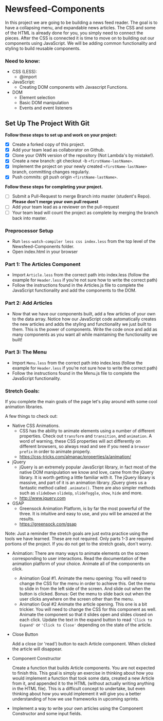 # Newsfeed-Components

In this project we are going to be building a news feed reader. The goal is to
have a collapsing menu, and expandable news articles. The CSS and some of the
HTML is already done for you, you simply need to connect the pieces. After the
CSS is connected it is time to move on to building out our components using
JavaScript. We will be adding common functionality and styling to build reusable
components.

### Need to know:

- CSS (LESS):
  - @import
- JavaScript:
  - Creating DOM components with Javascript Functions.
- DOM
  - Element selection
  - Basic DOM manipulation
  - Events and event listeners

## Set Up The Project With Git

**Follow these steps to set up and work on your project:**

- [x] Create a forked copy of this project.
- [x] Add your team lead as collaborator on Github.
- [x] Clone your OWN version of the repository (Not Lambda's by mistake!).
- [x] Create a new branch: git checkout -b `<firstName-lastName>`.
- [x] Implement the project on your newly created `<firstName-lastName>` branch,
      committing changes regularly.
- [x] Push commits: git push origin `<firstName-lastName>`.

**Follow these steps for completing your project.**

- [ ] Submit a Pull-Request to merge <firstName-lastName> Branch into master
      (student's Repo). **Please don't merge your own pull request**
- [ ] Add your team lead as a reviewer on the pull-request
- [ ] Your team lead will count the project as complete by merging the branch
      back into master.

### Preprocessor Setup

- Run `less-watch-compiler less css index.less` from the top level of the
  Newsfeed-Components folder.
- Open index.html in your browser

### Part 1: The Articles Component

- Import `Article.less` from the correct path into index.less (follow the
  example for `Header.less` if you’re not sure how to write the correct path)
- Follow the instructions found in the Articles.js file to complete the
  JavaScript functionality and add the components to the DOM.

### Part 2: Add Articles

- Now that we have our components built, add a few articles of your own to the
  data array. Notice how our JavaScript code automatically creates the new
  articles and adds the styling and functionality we just built to them. This is
  the power of components. Write the code once and add as many components as you
  want all while maintaining the functionality we built!

### Part 3: The Menu

- Import `Menu.less` from the correct path into index.less (follow the example
  for `Header.less` if you’re not sure how to write the correct path)
- Follow the instructions found in the Menu.js file to complete the JavaScript
  functionality.

### Stretch Goals:

If you complete the main goals of the page let's play around with some cool
animation libraries.

A few things to check out:

- Native CSS Animations.
  - CSS has the ability to animate elements using a number of different
    properties. Check out `transform` and `transition`, and `animation`. A word
    of warning, these CSS properties will act differently on different browsers,
    so always read and see if you need a `browser prefix` in order to animate
    properly.
  - https://css-tricks.com/almanac/properties/a/animation/
- jQuery
  - jQuery is an extremely popular JavaScript library, in fact most of the
    native DOM manipulation we know and love, came from the jQuery library. It
    is worth getting a little familiar with it. The jQuery library is massive,
    and part of it is an animation library. jQuery gives us a fantastic method
    called `.animate()`. There are also simpler methods such as `slideDown`
    `slideUp`, `slideToggle`, `show`, `hide` and more.
  - http://www.jquery.com
- GSAP
  - Greensock Animation Platform, is by far the most powerful of the three. It
    is intuitive and easy to use, and you will be amazed at the results.
  - https://greensock.com/gsap

Note: Just a reminder the stretch goals are just extra practice using the tools
we have learned. These are not required. Only parts 1-3 are required portions of
the project. If you do not get to the stretch goals, don't worry.

- Animation: There are many ways to animate elements on the screen corresponding
  to user interactions. Read the documentation of the animation platform of your
  choice. Animate all of the components on click.

  - Animation Goal #1. Animate the menu opening: You will need to change the CSS
    for the menu in order to achieve this. Get the menu to slide in from the
    left side of the screen. And slide out when the button is clicked. Bonus:
    Get the menu to slide back out when the user clicks anywhere on the screen
    other than the menu.
  - Animation Goal #2 Animate the article opening. This one is a bit trickier.
    You will need to change the CSS for this component as well. Animate the
    component so that it slides open and slides closed on each click. Update the
    text in the expand button to read `'Click to Expand'` or `'Click to Close'`
    depending on the state of the article.

- Close Button

  Add a close (or 'read') button to each Article component. When clicked the
  article will disappear.

- Component Constructor

  Create a function that builds Article components. You are not expected to
  finish this. This goal is simply an exercise in thinking about how you would
  implement a function that took some data, created a new Article from it, and
  appended it to the HTML (without actually writing anything in the HTML file).
  This is a difficult concept to undertake, but even thinking about how you
  would implement it will give you a better understanding of how we use
  frameworks in upcoming sprints.

- Implement a way to write your own articles using the Component Constructor and
  some input fields.
